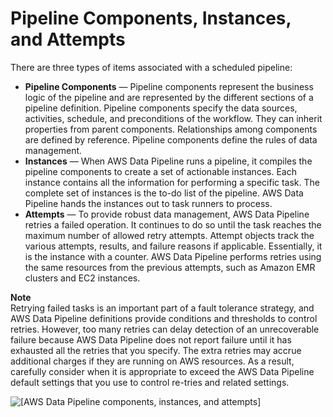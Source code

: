 # Pipeline Components, Instances, and Attempts<a name="dp-how-tasks-scheduled"></a>

 There are three types of items associated with a scheduled pipeline: 
+  **Pipeline Components** — Pipeline components represent the business logic of the pipeline and are represented by the different sections of a pipeline definition\. Pipeline components specify the data sources, activities, schedule, and preconditions of the workflow\. They can inherit properties from parent components\. Relationships among components are defined by reference\. Pipeline components define the rules of data management\. 
+  **Instances** — When AWS Data Pipeline runs a pipeline, it compiles the pipeline components to create a set of actionable instances\. Each instance contains all the information for performing a specific task\. The complete set of instances is the to\-do list of the pipeline\. AWS Data Pipeline hands the instances out to task runners to process\. 
+  **Attempts** — To provide robust data management, AWS Data Pipeline retries a failed operation\. It continues to do so until the task reaches the maximum number of allowed retry attempts\. Attempt objects track the various attempts, results, and failure reasons if applicable\. Essentially, it is the instance with a counter\. AWS Data Pipeline performs retries using the same resources from the previous attempts, such as Amazon EMR clusters and EC2 instances\.

**Note**  
Retrying failed tasks is an important part of a fault tolerance strategy, and AWS Data Pipeline definitions provide conditions and thresholds to control retries\. However, too many retries can delay detection of an unrecoverable failure because AWS Data Pipeline does not report failure until it has exhausted all the retries that you specify\. The extra retries may accrue additional charges if they are running on AWS resources\. As a result, carefully consider when it is appropriate to exceed the AWS Data Pipeline default settings that you use to control re\-tries and related settings\.

![\[AWS Data Pipeline components, instances, and attempts\]](http://docs.aws.amazon.com/datapipeline/latest/DeveloperGuide/images/dp-object-types.png)